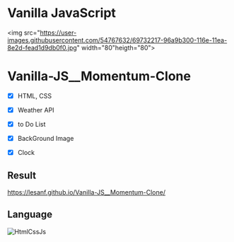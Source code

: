 # Vanilla JavaScript
<img src="https://user-images.githubusercontent.com/54767632/69732217-96a9b300-116e-11ea-8e2d-fead1d9db0f0.jpg" width="80"heigth="80">

# Vanilla-JS__Momentum-Clone

- [x] HTML, CSS
- [x] Weather API
- [x] to Do List
- [x] BackGround Image
- [x] Clock


## Result

https://lesanf.github.io/Vanilla-JS__Momentum-Clone/


## Language
![HtmlCssJs](https://user-images.githubusercontent.com/54767632/69741532-90bbce00-117e-11ea-88d8-fa80fe6272be.jpg)
